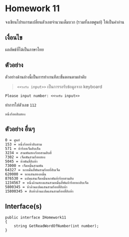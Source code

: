 # Homework 11
จงเขียนโปรแกรมเปลี่ยนตัวเลขจำนวนเต็มบวก (รวมทั้งเลขศูนย์) ให้เป็นคำอ่าน

## เงื่อนไข
ผลลัพธ์ที่ได้เป็นภาษาไทย
## ตัวอย่าง
ตัวอย่างด้านล่างนี้เป็นการทำงานทีละขั้นตอนตามลำดับ  
> `<<รอรับ input>>` เป็นการรอรับข้อมูลจาก keyboard
```
Please input number: <<รอรับ input>>
```

ทำการใส่ตัวเลข `112`

```
หนึ่งร้อยสิบสอง
```

## ตัวอย่าง อื่นๆ
```
0 = ศูนย์
153 = หนึ่งร้อยห้าสิบสาม
571 = ห้าร้อยเจ็ดสิบเอ็ด
3234 = สามพันสองร้อยสามสิบสี่
7302 = เจ็ดพันสามร้อยสอง
5045 = ห้าพันสี่สิบห้า
73000 = เจ็ดหมื่นสามพัน
64327 = หกหมื่นสี่พันสามร้อยยี่สิบเจ็ด
620000 = หกแสนสองหมื่น
876530 = แปดแสนเจ็ดหมื่นหกพันห้าร้อยสามสิบ
1234567 = หนึ่งล้านสองแสนสามหมื่นสี่พันห้าร้อยหกสิบเจ็ด
5800345 = ห้าล้านแปดแสนสามร้อยสี่สิบห้า
15800345 = สิบห้าล้านแปดแสนสามร้อยสี่สิบห้า
```

## Interface(s)
```
public interface IHomework11
{
    string GetReadWordOfNumber(int number);
}
```
